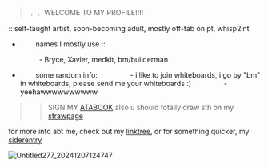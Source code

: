 > ﹒﹒ WELCOME TO MY PROFILE!!!!
> 
 :: self-taught artist, soon-becoming adult, mostly off-tab on pt, whisp2int

- ⠀⠀⠀names I mostly use ::

⠀⠀⠀⠀⠀⠀- Bryce, Xavier, medkit, bm/builderman

- ⠀⠀⠀some random info:
⠀⠀⠀⠀⠀⠀- i like to join whiteboards, i go by "bm" in whiteboards, please send me your whiteboards :)
⠀⠀⠀⠀⠀⠀- yeehawwwwwwwwww

>> SIGN MY [ATABOOK](https://poweringimagination.atabook.org/) also u should totally draw sth on my [strawpage](https://powering-imagination.straw.page/)

for more info abt me, check out my [linktree](https://linktr.ee/medkit39), or for something quicker, my [siderentry](https://rentry.co/buiIderman)

![Untitled277_20241207124747](https://github.com/user-attachments/assets/2b60c3b8-753d-42d4-82de-7455825aabd8)
